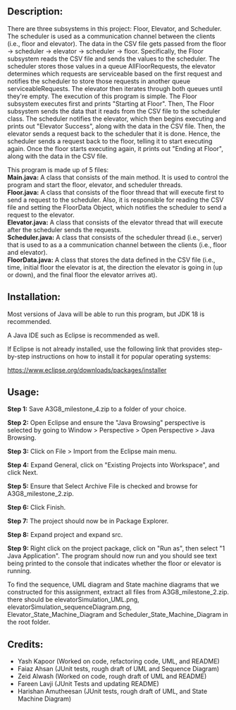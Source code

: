 Description:
------------

There are three subsystems in this project: Floor, Elevator, and Scheduler.
The scheduler is used as a communication channel between the clients (i.e., floor and elevator).
The data in the CSV file gets passed from the floor -> scheduler -> elevator -> scheduler -> floor. 
Specifically, the Floor subsystem reads the CSV file and sends the values to the scheduler.
The scheduler stores those values in a queue AllFloorRequests, the elevator determines which requests are serviceable based on the first request and notifies the scheduler to store those requests in another queue serviceableRequests. The elevator then iterates through both queues until they're empty. The  execution of this program is simple. The Floor subsystem executes first and prints "Starting at Floor". Then, The Floor subsystem sends the data that it reads from the CSV file to the scheduler class. The scheduler notifies the elevator, which then begins executing and prints out "Elevator Success", along with the data in the CSV file. Then, the elevator sends a request back to the scheduler that it is done. Hence, the scheduler sends a request back to the floor, telling it to start executing again. Once the floor starts executing again, it prints out "Ending at Floor", along with the data in the CSV file. 

This program is made up of 5 files:   
            **Main.java:** A class that consists of the main method. 
             It is used to control the program and start the floor, elevator, and scheduler threads.  
            **Floor.java:** A class that consists of the floor thread that will execute first to send a request to
                the scheduler. Also, it is responsible for reading the CSV file and setting the FloorData
                Object, which notifies the scheduler to send a request to the elevator.  
           **Elevator.java:** A class that consists of the elevator thread that will execute after the scheduler
                   sends the requests.  
           **Scheduler.java:** A class that consists of the scheduler thread (i.e., server) that is used to as a
                    a communication channel between the clients (i.e., floor and elevator).  
           **FloorData.java:** A class that stores the data defined in the CSV file (i.e., time, initial floor
                    the elevator is at, the direction the elevator is going in (up or down), and the final
              floor the elevator arrives at).


Installation:
-------------
Most versions of Java will be able to run this program, but JDK 18 is recommended. 

A Java IDE such as Eclipse is recommended as well. 

If Eclipse is not already installed, use the following link that provides step-by-step instructions
on how to install it for popular operating systems:

https://www.eclipse.org/downloads/packages/installer

Usage:
-------
**Step 1:** Save A3G8_milestone_4.zip to a folder of your choice.

**Step 2:** Open Eclipse and ensure the "Java Browsing" perspective is selected
	  by going to Window > Perspective > Open Perspective > Java Browsing.

**Step 3:** Click on File > Import from the Eclipse main menu.

**Step 4:** Expand General, click on "Existing Projects into Workspace", and click Next.

**Step 5:** Ensure that Select Archive File is checked and browse for A3G8_milestone_2.zip.

**Step 6:** Click Finish. 

**Step 7:** The project should now be in Package Explorer.

**Step 8:** Expand project and expand src.

**Step 9:** Right click on the project package, click on "Run as", then select 
	  "1 Java Application". The program should now run and you should
	  see text being printed to the console that indicates whether the floor 
	  or elevator is running. 

To find the sequence, UML diagram and State machine diagrams that we constructed for this assignment,
extract all files from A3G8_milestone_2.zip. there should be elevatorSimulation_UML.png, elevatorSimulation_sequenceDiagram.png, Elevator_State_Machine_Diagram and Scheduler_State_Machine_Diagram in the root folder. 

Credits:
-------
- Yash Kapoor 		(Worked on code, refactoring code, UML, and README)
- Faiaz Ahsan 		(JUnit tests, rough draft of UML and Sequence Diagram)
- Zeid Alwash 		(Worked on code, rough draft of UML and README)
- Fareen Lavji	  	(JUnit Tests and updating README) 
- Harishan Amutheesan	(JUnit tests, rough draft of UML, and State Machine Diagram)
